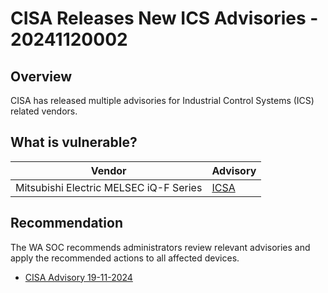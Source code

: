 # CISA Releases New ICS Advisories - 20241120002

## Overview

CISA has released multiple advisories for Industrial Control Systems (ICS) related vendors.

## What is vulnerable?

| Vendor                                 | Advisory                                                               |
| -------------------------------------- | ---------------------------------------------------------------------- |
| Mitsubishi Electric MELSEC iQ-F Series | [ICSA](https://www.cisa.gov/news-events/ics-advisories/icsa-24-324-01) |

## Recommendation

The WA SOC recommends administrators review relevant advisories and apply the recommended actions to all affected devices.

- [CISA Advisory 19-11-2024](https://www.cisa.gov/news-events/alerts/2024/11/19/cisa-releases-one-industrial-control-systems-advisory)
